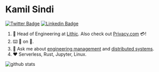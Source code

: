 # Kamil Sindi

[![Twitter Badge](https://img.shields.io/badge/-kamilsindi-1ca0f1?style=flat-square&logo=twitter&logoColor=white&link=https://twitter.com/kamilsindi)](https://twitter.com/kamilsindi)  [![Linkedin Badge](https://img.shields.io/badge/-kamilsindi-blue?style=flat-square&logo=Linkedin&logoColor=white&link=https://www.linkedin.com/in/kamilsindi//)](https://www.linkedin.com/in/kamilsindi/)

1. :office: Head of Engineering at [Lithic](https://www.lithic.com/). Also check out [Privacy.com](https://www.privacy.com) 💳!
1. :keyboard: 🦀 on :penguin:.
1. :speech_balloon: Ask me about [engineering management](https://github.com/ksindi/managers-playbook) and [distributed systems](https://www.slideshare.net/slideshow/embed_code/key/6UhwbIb4rMrJy4).
1. :heart: Serverless, Rust, Jupyter, Linux.

![github stats](https://github-readme-stats.vercel.app/api?username=ksindi&show_icons=true&count_private=true&hide_title=true)
